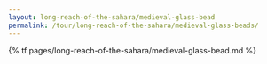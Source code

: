 ```yaml
---
layout: long-reach-of-the-sahara/medieval-glass-bead
permalink: /tour/long-reach-of-the-sahara/medieval-glass-beads/
---
```

{% tf pages/long-reach-of-the-sahara/medieval-glass-bead.md %}
